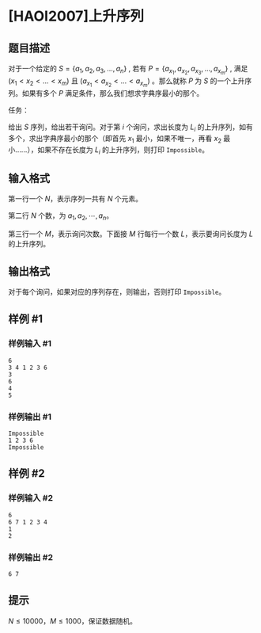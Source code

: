 # [HAOI2007]上升序列

## 题目描述

对于一个给定的 $S=\{a_1,a_2,a_3,…,a_n\}$ , 若有 $P=\{a_{x_1},a_{x_2},a_{x_3},…,a_{x_m}\}$ , 满足 $(x_1<x_2<…<x_m)$  且 $(a_{x_1}<a_{x_2}<…<a_{x_m})$ 。那么就称 $P$ 为 $S$ 的一个上升序列。如果有多个 $P$ 满足条件，那么我们想求字典序最小的那个。

任务：

给出 $S$ 序列，给出若干询问。对于第 $i$ 个询问，求出长度为 $L_i$ 的上升序列，如有多个，求出字典序最小的那个（即首先 $x_1$ 最小，如果不唯一，再看 $x_2$ 最小……），如果不存在长度为 $L_i$ 的上升序列，则打印 `Impossible`。


## 输入格式

第一行一个 $N$，表示序列一共有 $N$ 个元素。

第二行 $N$ 个数，为 $a_1, a_2 , \cdots , a_n$。

第三行一个 $M$，表示询问次数。下面接 $M$ 行每行一个数 $L$，表示要询问长度为 $L$ 的上升序列。


## 输出格式

对于每个询问，如果对应的序列存在，则输出，否则打印 `Impossible`。


## 样例 #1

### 样例输入 #1
```
6
3 4 1 2 3 6
3
6
4
5
```

### 样例输出 #1

```
Impossible
1 2 3 6
Impossible
```

## 样例 #2

### 样例输入 #2
```
6
6 7 1 2 3 4
1
2
```

### 样例输出 #2

```
6 7
```

## 提示

$N \le 10000$，$M \le 1000$，保证数据随机。


